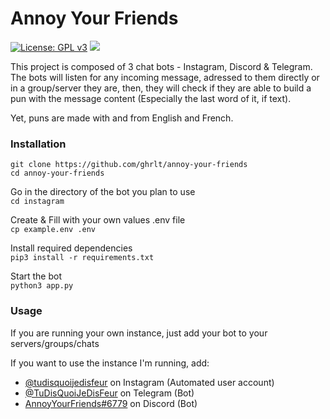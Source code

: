 # Annoy Your Friends
[![License: GPL v3](https://img.shields.io/badge/License-GPL%20v3-blue.svg)](http://www.gnu.org/licenses/gpl-3.0)
![](https://komarev.com/ghpvc/?username=ghrlt-annoy-your-friends&color=brightgreen&label=Repository%20views) 

This project is composed of 3 chat bots - Instagram, Discord & Telegram. <br>
The bots will listen for any incoming message, adressed to them directly or in a group/server they are, then, they will check if they are able to build a pun with the message content (Especially the last word of it, if text).


Yet, puns are made with and from English and French.

### Installation
`git clone https://github.com/ghrlt/annoy-your-friends`<br>
`cd annoy-your-friends`

Go in the directory of the bot you plan to use<br>
`cd instagram`

Create & Fill with your own values .env file<br>
`cp example.env .env`

Install required dependencies<br>
`pip3 install -r requirements.txt`

Start the bot<br>
`python3 app.py`


### Usage
If you are running your own instance, just add your bot to your servers/groups/chats

If you want to use the instance I'm running, add:
  - [@tudisquoijedisfeur](https://instagram.com/tudisquoijedisfeur) on Instagram (Automated user account)
  - [@TuDisQuoiJeDisFeur](https://t.me/tudisquoijedisfeur_bot) on Telegram (Bot)
  - [AnnoyYourFriends#6779](https://discord.com/oauth2/authorize?client_id=970037735668727858&scope=bot&permissions=275079564352) on Discord (Bot)
